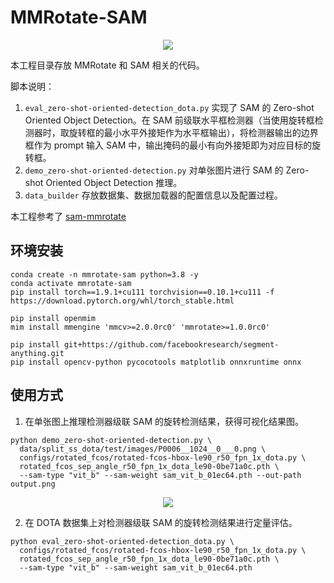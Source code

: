 # MMRotate-SAM

<div align=center>
<img src="https://user-images.githubusercontent.com/79644233/231636420-8b7f81f3-51d2-439c-87cc-6f7eebd32193.png"/>
</div>

本工程目录存放 MMRotate 和 SAM 相关的代码。

脚本说明：

1. `eval_zero-shot-oriented-detection_dota.py` 实现了 SAM 的 Zero-shot Oriented Object Detection。在 SAM 前级联水平框检测器（当使用旋转框检测器时，取旋转框的最小水平外接矩作为水平框输出），将检测器输出的边界框作为 prompt 输入 SAM 中，输出掩码的最小有向外接矩即为对应目标的旋转框。
2. `demo_zero-shot-oriented-detection.py` 对单张图片进行 SAM 的 Zero-shot Oriented Object Detection 推理。
3. `data_builder` 存放数据集、数据加载器的配置信息以及配置过程。

本工程参考了 [sam-mmrotate](https://github.com/Li-Qingyun/sam-mmrotate)

## 环境安装

```shell
conda create -n mmrotate-sam python=3.8 -y
conda activate mmrotate-sam
pip install torch==1.9.1+cu111 torchvision==0.10.1+cu111 -f https://download.pytorch.org/whl/torch_stable.html

pip install openmim
mim install mmengine 'mmcv>=2.0.0rc0' 'mmrotate>=1.0.0rc0'

pip install git+https://github.com/facebookresearch/segment-anything.git
pip install opencv-python pycocotools matplotlib onnxruntime onnx
```

## 使用方式

1. 在单张图上推理检测器级联 SAM 的旋转检测结果，获得可视化结果图。

```shell
python demo_zero-shot-oriented-detection.py \
  data/split_ss_dota/test/images/P0006__1024__0___0.png \
  configs/rotated_fcos/rotated-fcos-hbox-le90_r50_fpn_1x_dota.py \
  rotated_fcos_sep_angle_r50_fpn_1x_dota_le90-0be71a0c.pth \
  --sam-type "vit_b" --sam-weight sam_vit_b_01ec64.pth --out-path output.png
```

<div align=center>
<img src="https://user-images.githubusercontent.com/79644233/231568599-58694ec9-a3b1-44a4-833f-74cfb4d4ca45.png"/>
</div>

2. 在 DOTA 数据集上对检测器级联 SAM 的旋转检测结果进行定量评估。

```shell
python eval_zero-shot-oriented-detection_dota.py \
  configs/rotated_fcos/rotated-fcos-hbox-le90_r50_fpn_1x_dota.py \
  rotated_fcos_sep_angle_r50_fpn_1x_dota_le90-0be71a0c.pth \
  --sam-type "vit_b" --sam-weight sam_vit_b_01ec64.pth
```
